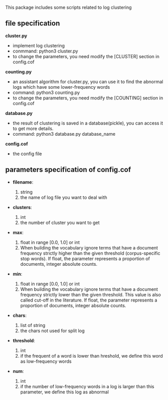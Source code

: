 This package includes some scripts related to log clustering

## file specification

**cluster.py** 
- implement log clustering 
- conmmand: python3 cluster.py
- to change the parameters, you need modify the [CLUSTER] section in config.cof

**counting.py**
- an assistant algorithm for cluster.py, you can use it to find the abnormal logs which have some lower-frequency words
- command: python3 counting.py
- to change the parameters, you need modify the [COUNTING] section in config.cof

**database.py**
- the result of clustering is saved in a database(pickle), you can access it to get more details.
- command: python3 database.py database_name

**config.cof**
- the config file


## parameters specification of config.cof
- **filename**: 
    1. string 
    2. the name of log file you want to deal with

- **clusters**: 
    1. int
    2. the number of cluster you want to get

- **max**: 
    1. float in range [0.0, 1.0] or int
    2. When building the vocabulary ignore terms that have a document frequency strictly higher than the given threshold (corpus-specific stop words). If float, the parameter represents a proportion of documents, integer absolute counts.

- **min**: 
    1. float in range [0.0, 1.0] or int
    2. When building the vocabulary ignore terms that have a document frequency strictly lower than the given threshold. This value is also called cut-off in the literature. If float, the parameter represents a proportion of documents, integer absolute counts. 

- **chars**: 
    1. list of string
    2. the chars not used for split log

- **threshold**: 
  1. int 
  2. if the frequent of a word is lower than hreshold, we define this word as low-frequency words


- **num**: 
    1. int 
    2. if the number of low-frequency words in a log is larger than this parameter, we define this log as abnormal  